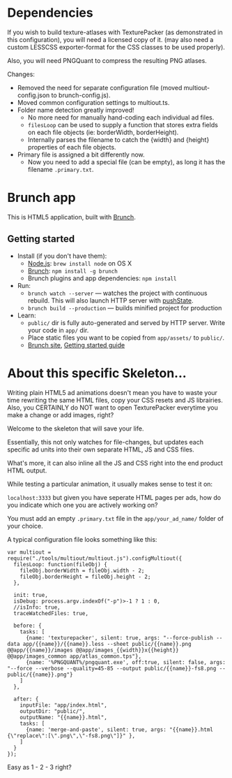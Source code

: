 # **Dependencies**

If you wish to build texture-atlases with TexturePacker (as demonstrated in this configuration), you will need a licensed copy of it. (may also need a custom LESSCSS exporter-format for the CSS classes to be used properly).

Also, you will need PNGQuant to compress the resulting PNG atlases.

Changes:

* Removed the need for separate configuration file (moved multiout-config.json to brunch-config.js).
* Moved common configuration settings to multiout.ts.
* Folder name detection greatly improved!
	* No more need for manually hand-coding each individual ad files.
	* `filesLoop` can be used to supply a function that stores extra fields on each file objects (ie: borderWidth, borderHeight).
	* Internally parses the filename to catch the {width} and {height} properties of each file objects.
* Primary file is assigned a bit differently now.
	* Now you need to add a special file (can be empty), as long it has the filename `.primary.txt`.

# Brunch app

This is HTML5 application, built with [Brunch](http://brunch.io).

## Getting started
* Install (if you don't have them):
    * [Node.js](http://nodejs.org): `brew install node` on OS X
    * [Brunch](http://brunch.io): `npm install -g brunch`
    * Brunch plugins and app dependencies: `npm install`
* Run:
    * `brunch watch --server` — watches the project with continuous rebuild. This will also launch HTTP server with [pushState](https://developer.mozilla.org/en-US/docs/Web/Guide/API/DOM/Manipulating_the_browser_history).
    * `brunch build --production` — builds minified project for production
* Learn:
    * `public/` dir is fully auto-generated and served by HTTP server.  Write your code in `app/` dir.
    * Place static files you want to be copied from `app/assets/` to `public/`.
    * [Brunch site](http://brunch.io), [Getting started guide](https://github.com/brunch/brunch-guide#readme)

	
# About this specific Skeleton...

Writing plain HTML5 ad animations doesn't mean you have to waste your time rewriting the same HTML files, copy your CSS resets and JS librairies. Also, you CERTAINLY do NOT want to open TexturePacker everytime you make a change or add images, right?

Welcome to the skeleton that will save your life.

Essentially, this not only watches for file-changes, but updates each specific ad units into their own separate HTML, JS and CSS files.

What's more, it can also inline all the JS and CSS right into the end product HTML output.

While testing a particular animation, it usually makes sense to test it on:

`localhost:3333` but given you have seperate HTML pages per ads, how do you indicate which one you are actively working on?

You must add an empty `.primary.txt` file in the `app/your_ad_name/` folder of your choice.

A typical configuration file looks something like this:

	var multiout = require("./tools/multiout/multiout.js").configMultiout({
	  filesLoop: function(fileObj) {
		fileObj.borderWidth = fileObj.width - 2;
		fileObj.borderHeight = fileObj.height - 2;
	  },

	  init: true,
	  isDebug: process.argv.indexOf("-p")>-1 ? 1 : 0,
	  //isInfo: true,
	  traceWatchedFiles: true,

	  before: {
		tasks: [
		  {name: 'texturepacker', silent: true, args: "--force-publish --data app/{{name}}/{{name}}.less --sheet public/{{name}}.png @@app/{{name}}/images @@app/images_{{width}}x{{height}} @@app/images_common app/atlas_common.tps"},
		  {name: '%PNGQUANT%/pngquant.exe', off:true, silent: false, args: "--force --verbose --quality=45-85 --output public/{{name}}-fs8.png -- public/{{name}}.png"}
		]
	  },

	  after: {
		inputFile: "app/index.html",
		outputDir: "public/",
		outputName: "{{name}}.html",
		tasks: [
		  {name: 'merge-and-paste', silent: true, args: "{{name}}.html {\"replace\":[\".png\",\"-fs8.png\"]}" },
		]
	  }
	});
	
Easy as 1 - 2 - 3 right?